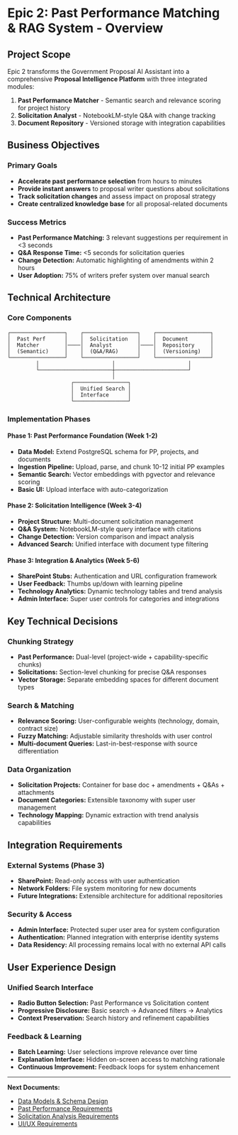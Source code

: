 # Epic 2: Past Performance Matching & RAG System - Overview

## Project Scope

Epic 2 transforms the Government Proposal AI Assistant into a comprehensive **Proposal Intelligence Platform** with three integrated modules:

1. **Past Performance Matcher** - Semantic search and relevance scoring for project history
2. **Solicitation Analyst** - NotebookLM-style Q&A with change tracking
3. **Document Repository** - Versioned storage with integration capabilities

## Business Objectives

### Primary Goals
- **Accelerate past performance selection** from hours to minutes
- **Provide instant answers** to proposal writer questions about solicitations
- **Track solicitation changes** and assess impact on proposal strategy
- **Create centralized knowledge base** for all proposal-related documents

### Success Metrics
- **Past Performance Matching:** 3 relevant suggestions per requirement in <3 seconds
- **Q&A Response Time:** <5 seconds for solicitation queries
- **Change Detection:** Automatic highlighting of amendments within 2 hours
- **User Adoption:** 75% of writers prefer system over manual search

## Technical Architecture

### Core Components
```
┌─────────────────┐    ┌─────────────────┐    ┌─────────────────┐
│  Past Perf      │    │  Solicitation   │    │  Document       │
│  Matcher        │────│  Analyst        │────│  Repository     │
│  (Semantic)     │    │  (Q&A/RAG)      │    │  (Versioning)   │
└─────────────────┘    └─────────────────┘    └─────────────────┘
         │                       │                       │
         └───────────────────────┼───────────────────────┘
                                 │
                    ┌─────────────────┐
                    │  Unified Search │
                    │  Interface      │
                    └─────────────────┘
```

### Implementation Phases

#### Phase 1: Past Performance Foundation (Week 1-2)
- **Data Model:** Extend PostgreSQL schema for PP, projects, and documents
- **Ingestion Pipeline:** Upload, parse, and chunk 10-12 initial PP examples
- **Semantic Search:** Vector embeddings with pgvector and relevance scoring
- **Basic UI:** Upload interface with auto-categorization

#### Phase 2: Solicitation Intelligence (Week 3-4)
- **Project Structure:** Multi-document solicitation management
- **Q&A System:** NotebookLM-style query interface with citations
- **Change Detection:** Version comparison and impact analysis
- **Advanced Search:** Unified interface with document type filtering

#### Phase 3: Integration & Analytics (Week 5-6)
- **SharePoint Stubs:** Authentication and URL configuration framework
- **User Feedback:** Thumbs up/down with learning pipeline
- **Technology Analytics:** Dynamic technology tables and trend analysis
- **Admin Interface:** Super user controls for categories and integrations

## Key Technical Decisions

### Chunking Strategy
- **Past Performance:** Dual-level (project-wide + capability-specific chunks)
- **Solicitations:** Section-level chunking for precise Q&A responses
- **Vector Storage:** Separate embedding spaces for different document types

### Search & Matching
- **Relevance Scoring:** User-configurable weights (technology, domain, contract size)
- **Fuzzy Matching:** Adjustable similarity thresholds with user control
- **Multi-document Queries:** Last-in-best-response with source differentiation

### Data Organization
- **Solicitation Projects:** Container for base doc + amendments + Q&As + attachments
- **Document Categories:** Extensible taxonomy with super user management
- **Technology Mapping:** Dynamic extraction with trend analysis capabilities

## Integration Requirements

### External Systems (Phase 3)
- **SharePoint:** Read-only access with user authentication
- **Network Folders:** File system monitoring for new documents
- **Future Integrations:** Extensible architecture for additional repositories

### Security & Access
- **Admin Interface:** Protected super user area for system configuration
- **Authentication:** Planned integration with enterprise identity systems
- **Data Residency:** All processing remains local with no external API calls

## User Experience Design

### Unified Search Interface
- **Radio Button Selection:** Past Performance vs Solicitation content
- **Progressive Disclosure:** Basic search → Advanced filters → Analytics
- **Context Preservation:** Search history and refinement capabilities

### Feedback & Learning
- **Batch Learning:** User selections improve relevance over time
- **Explanation Interface:** Hidden on-screen access to matching rationale
- **Continuous Improvement:** Feedback loops for system enhancement

---

**Next Documents:**
- [Data Models & Schema Design](./Epic-2-Data-Models.md)
- [Past Performance Requirements](./Epic-2-Past-Performance.md)
- [Solicitation Analysis Requirements](./Epic-2-Solicitation-Analysis.md)
- [UI/UX Requirements](./Epic-2-Interface-Design.md)